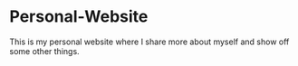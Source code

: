 # Personal-Website
This is my personal website where I share more about myself and show off some other things.
